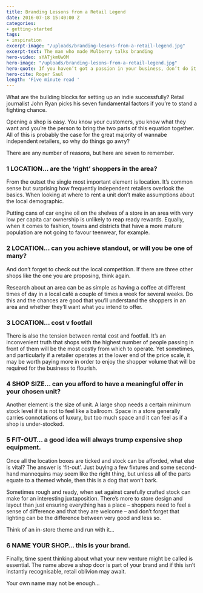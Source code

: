 ```yaml
---
title: Branding Lessons from a Retail Legend
date: 2016-07-18 15:40:00 Z
categories:
- getting-started
tags:
- inspiration
excerpt-image: "/uploads/branding-lesons-from-a-retail-legend.jpg"
excerpt-text: The man who made Mulberry talks branding
hero-video: sYATjkmUw0M
hero-image: "/uploads/branding-lesons-from-a-retail-legend.jpg"
hero-quote: If you haven’t got a passion in your business, don’t do it
hero-cite: Roger Saul
length: 'Five minute read '
---
```


What are the building blocks for setting up an indie successfully? Retail journalist John Ryan picks his seven fundamental factors if you’re to stand a fighting chance. 

Opening a shop is easy. You know your customers, you know what they want and you’re the person to bring the two parts of this equation together. All of this is probably the case for the great majority of wannabe independent retailers, so why do things go awry? 

There are any number of reasons, but here are seven to remember.  

### 1 LOCATION… are the ‘right’ shoppers in the area?

From the outset the single most important element is location.  It’s common sense but surprising how frequently independent retailers overlook the basics. When looking at where to rent a unit don’t make assumptions about the local demographic. 

Putting cans of car engine oil on the shelves of a store in an area with very low per capita car ownership is unlikely to reap ready rewards. Equally, when it comes to fashion, towns and districts that have a more mature population are not going to favour teenwear, for example. 

### 2 LOCATION… can you achieve standout, or will you be one of many?

And don’t forget to check out the local competition. If there are three other shops like the one you are proposing, think again. 

Research about an area can be as simple as having a coffee at different times of day in a local café a couple of times a week for several weeks. Do this and the chances are good that you’ll understand the shoppers in an area and whether they’ll want what you intend to offer. 

### 3 LOCATION… cost v footfall

There is also the tension between rental cost and footfall. It’s an inconvenient truth that shops with the highest number of people passing in front of them will be the most costly from which to operate. Yet sometimes, and particularly if a retailer operates at the lower end of the price scale, it may be worth paying more in order to enjoy the shopper volume that will be required for the business to flourish. 

### 4 SHOP SIZE… can you afford to have a meaningful offer in your chosen unit?

Another element is the size of unit. A large shop needs a certain minimum stock level if it is not to feel like a ballroom. Space in a store generally carries connotations of luxury, but too much space and it can feel as if a shop is under-stocked. 

### 5 FIT-OUT… a good idea will always trump expensive shop equipment. 

Once all the location boxes are ticked and stock can be afforded, what else is vital? The answer is ‘fit-out’. Just buying a few fixtures and some second-hand mannequins may seem like the right thing, but unless all of the parts equate to a themed whole, then this is a dog that won’t bark. 

Sometimes rough and ready, when set against carefully crafted stock can make for an interesting juxtaposition. There’s more to store design and layout than just ensuring everything has a place – shoppers need to feel a sense of difference and that they are welcome – and don’t forget that lighting can be the difference between very good and less so. 

Think of an in-store theme and run with it…

### 6 NAME YOUR SHOP… this is your brand. 


Finally, time spent thinking about what your new venture might be called is essential. The name above a shop door is part of your brand and if this isn’t instantly recognisable, retail oblivion may await.

Your own name may not be enough…

